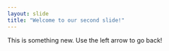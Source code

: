 ```yaml
---
layout: slide
title: "Welcome to our second slide!"
---
```

This is something new.
Use the left arrow to go back!